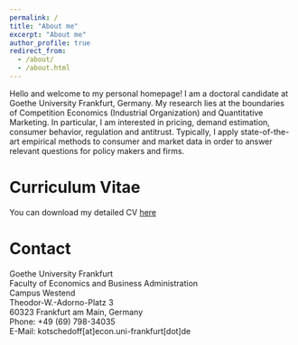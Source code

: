 ```yaml
---
permalink: /
title: "About me"
excerpt: "About me"
author_profile: true
redirect_from: 
  - /about/
  - /about.html
---
```


Hello and welcome to my personal homepage! I am a doctoral candidate at Goethe University Frankfurt, Germany. My research lies at the boundaries of Competition Economics (Industrial Organization) and Quantitative Marketing. In particular, I am interested in pricing, demand estimation,  consumer behavior, regulation and antitrust. Typically, I apply state-of-the-art empirical methods to consumer and market data in order to answer relevant questions for policy makers and firms.


Curriculum Vitae
======

You can download my detailed CV [here](http://kotsche.github.io/files/CV_Homepage.pdf)

Contact
======



Goethe University Frankfurt  
Faculty of Economics and Business Administration  
Campus Westend  
Theodor-W.-Adorno-Platz 3  
60323 Frankfurt am Main, Germany  
Phone:	+49 (69) 798-34035  
E-Mail:	kotschedoff[at]econ.uni-frankfurt[dot]de   
 

